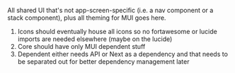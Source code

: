 All shared UI that's not app-screen-specific (i.e. a nav component or a stack component), plus all theming for MUI goes here.

1. Icons should eventually house all icons so no fortawesome or lucide imports are needed elsewhere (maybe on the lucide)
2. Core should have only MUI dependent stuff
3. Dependent either needs API or Next as a dependency and that needs to be separated out for better dependency management later
